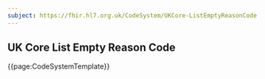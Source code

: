 ```yaml
---
subject: https://fhir.hl7.org.uk/CodeSystem/UKCore-ListEmptyReasonCode
---
```

## UK Core List Empty Reason Code

{{page:CodeSystemTemplate}}
